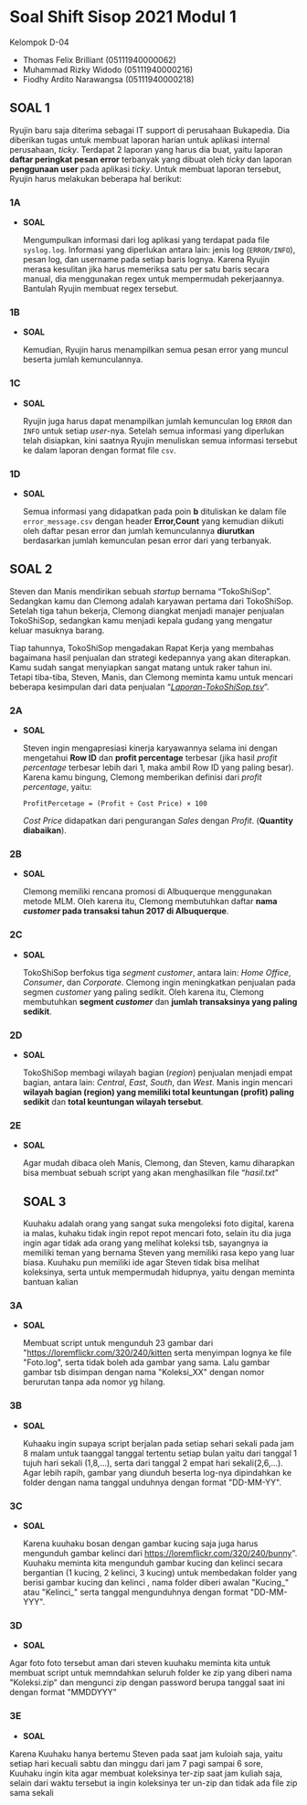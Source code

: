 # Soal Shift Sisop 2021 Modul 1

Kelompok D-04
- Thomas Felix Brilliant (05111940000062)
- Muhammad Rizky Widodo (05111940000216)
- Fiodhy Ardito Narawangsa (05111940000218)

## SOAL 1 ##

Ryujin baru saja diterima sebagai IT support di perusahaan Bukapedia. Dia diberikan tugas untuk membuat laporan harian untuk aplikasi internal perusahaan, <i>ticky</i>. Terdapat 2 laporan yang harus dia buat, yaitu laporan <b>daftar peringkat pesan error</b> terbanyak yang dibuat oleh <i>ticky</i> dan laporan <b>penggunaan user</b> pada aplikasi <i>ticky</i>. Untuk membuat laporan tersebut, Ryujin harus melakukan beberapa hal berikut:

### 1A ###

- <b>SOAL</b>
  
  Mengumpulkan informasi dari log aplikasi yang terdapat pada file `syslog.log`. Informasi yang diperlukan antara lain: jenis log (`ERROR/INFO`), pesan log, dan username pada setiap baris lognya. Karena Ryujin merasa kesulitan jika harus memeriksa satu per satu baris secara manual, dia menggunakan regex untuk mempermudah pekerjaannya. Bantulah Ryujin membuat regex tersebut.

### 1B ###

- <b>SOAL</b>

  Kemudian, Ryujin harus menampilkan semua pesan error yang muncul beserta jumlah kemunculannya.

### 1C ###

- <b>SOAL</b>

  Ryujin juga harus dapat menampilkan jumlah kemunculan log `ERROR` dan `INFO` untuk setiap <i>user</i>-nya. Setelah semua informasi yang diperlukan telah disiapkan, kini saatnya Ryujin menuliskan semua informasi tersebut ke dalam laporan dengan format file `csv`.

### 1D ###

- <b>SOAL</b>

  Semua informasi yang didapatkan pada poin <b>b</b> dituliskan ke dalam file `error_message.csv` dengan header <b>Error,Count</b> yang kemudian diikuti oleh daftar pesan error dan jumlah kemunculannya <b>diurutkan</b> berdasarkan jumlah kemunculan pesan error dari yang terbanyak.
 
## SOAL 2 ##

Steven dan Manis mendirikan sebuah <i>startup</i> bernama “TokoShiSop”. Sedangkan kamu dan Clemong adalah karyawan pertama dari TokoShiSop. Setelah tiga tahun bekerja, Clemong diangkat menjadi manajer penjualan TokoShiSop, sedangkan kamu menjadi kepala gudang yang mengatur keluar masuknya barang.

Tiap tahunnya, TokoShiSop mengadakan Rapat Kerja yang membahas bagaimana hasil penjualan dan strategi kedepannya yang akan diterapkan. Kamu sudah sangat menyiapkan sangat matang untuk raker tahun ini. Tetapi tiba-tiba, Steven, Manis, dan Clemong meminta kamu untuk mencari beberapa kesimpulan dari data penjualan “<i>[Laporan-TokoShiSop.tsv](https://drive.google.com/file/d/16GuWWg3tZpzO7lTKmyVF6I9JPFYJQFJ8/view?usp=sharing)</i>”.

### 2A ###

- <b>SOAL</b>
  
  Steven ingin mengapresiasi kinerja karyawannya selama ini dengan mengetahui <b>Row ID</b> dan <b>profit percentage</b> terbesar (jika hasil <i>profit percentage</i> terbesar lebih dari 1, maka ambil Row ID yang paling besar). Karena kamu bingung, Clemong memberikan definisi dari <i>profit percentage</i>, yaitu:
  ```
  ProfitPercetage = (Profit ÷ Cost Price) × 100
  ```
  <i>Cost Price</i> didapatkan dari pengurangan <i>Sales</i> dengan <i>Profit</i>. (<b>Quantity diabaikan</b>).

### 2B ###

- <b>SOAL</b>

  Clemong memiliki rencana promosi di Albuquerque menggunakan metode MLM. Oleh karena itu, Clemong membutuhkan daftar <b>nama <i>customer</i> pada transaksi tahun 2017 di Albuquerque</b>.

### 2C ###

- <b>SOAL</b>

  TokoShiSop berfokus tiga <i>segment customer</i>, antara lain: <i>Home Office</i>, <i>Consumer</i>, dan <i>Corporate</i>. Clemong ingin meningkatkan penjualan pada segmen <i>customer</i> yang paling sedikit. Oleh karena itu, Clemong membutuhkan <b>segment <i>customer</i></b> dan <b>jumlah transaksinya yang paling sedikit</b>.

### 2D ###

- <b>SOAL</b>
  
  TokoShiSop membagi wilayah bagian (<i>region</i>) penjualan menjadi empat bagian, antara lain: <i>Central</i>, <i>East</i>, <i>South</i>, dan <i>West</i>. Manis ingin mencari <b>wilayah bagian (region) yang memiliki total keuntungan (profit) paling sedikit</b> dan <b>total keuntungan wilayah tersebut</b>.

### 2E ###

- <b>SOAL</B>
  
  Agar mudah dibaca oleh Manis, Clemong, dan Steven, kamu diharapkan bisa membuat sebuah script yang akan menghasilkan file “<i>hasil.txt</i>”
  
  ## SOAL 3 ##
  
  Kuuhaku adalah orang yang sangat suka mengoleksi foto digital, karena ia malas, kuhaku tidak ingin repot repot mencari foto, selain itu dia juga ingin agar tidak ada orang yang melihat koleksi tsb, sayangnya ia memiliki teman yang bernama Steven yang memiliki rasa kepo yang luar biasa. Kuuhaku pun memiliki ide agar Steven tidak bisa melihat koleksinya, serta untuk mempermudah hidupnya, yaitu dengan meminta bantuan kalian
  
 ### 3A ###
  
- <b>SOAL</B>
  
  Membuat script untuk mengunduh 23 gambar dari "https://loremflickr.com/320/240/kitten serta menyimpan lognya ke file "Foto.log", serta tidak boleh ada gambar yang sama.  Lalu gambar gambar tsb disimpan dengan nama "Koleksi_XX" dengan nomor berurutan tanpa ada nomor yg hilang.

 ### 3B ###
  
- <b>SOAL</B>
  
  Kuhaaku ingin supaya script berjalan pada setiap sehari sekali pada jam 8 malam untuk taanggal tanggal tertentu setiap bulan yaitu dari tanggal 1 tujuh hari sekali (1,8,...), serta dari tanggal 2 empat hari sekali(2,6,...). Agar lebih rapih, gambar yang diunduh beserta log-nya dipindahkan ke folder dengan nama tanggal unduhnya dengan format "DD-MM-YY".
  
### 3C ###
  
- <b>SOAL</B>
  
  Karena kuuhaku bosan dengan gambar kucing saja juga harus mengunduh gambar kelinci dari https://loremflickr.com/320/240/bunny". Kuuhaku meminta kita mengunduh gambar kucing dan kelinci secara bergantian (1 kucing, 2 kelinci, 3 kucing) untuk membedakan folder yang berisi gambar kucing dan kelinci , nama folder diberi awalan "Kucing_" atau "Kelinci_" serta tanggal mengunduhnya dengan format "DD-MM-YYY".
  
### 3D ###
  
- <b>SOAL</B>
  
 Agar foto foto tersebut aman dari steven kuuhaku meminta kita untuk membuat script untuk memndahkan seluruh folder ke zip yang diberi nama "Koleksi.zip" dan mengunci zip dengan password berupa tanggal saat ini dengan format "MMDDYYY" 
 
 ### 3E ###
  
- <b>SOAL</B>
  
 Karena Kuuhaku hanya bertemu Steven pada saat jam kuloiah saja, yaitu setiap hari kecuali sabtu dan minggu dari jam 7 pagi sampai 6 sore, Kuuhaku ingin kita agar membuat koleksinya ter-zip saat jam kuliah saja, selain dari waktu tersebut ia ingin koleksinya ter un-zip dan tidak ada file zip sama sekali

